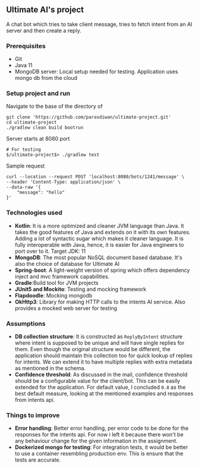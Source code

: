 ## Ultimate AI's project
A chat bot which tries to take client message, tries to fetch intent from an AI server and then create a reply.

### Prerequisites
- Git
- Java 11
- MongoDB server: Local setup needed for testing. Application uses mongo db from the cloud   

### Setup project and run
Navigate to the base of the directory of 
```shell
git clone 'https://github.com/parasdiwan/ultimate-project.git'
cd ultimate-project
./gradlew clean build bootrun
```
Server starts at 8080 port

```shell
# For testing
$/ultimate-project$> ./gradlew test 
```
Sample request

```shell
curl --location --request POST 'localhost:8080/bots/1241/message' \
--header 'Content-Type: application/json' \
--data-raw '{
    "message": "hello"
}'
```

### Technologies used
- __Kotlin__: It is a more optimized and cleaner JVM language than Java. It takes the good features of Java and extends on it with its own features. Adding a lot of syntactic sugar which makes it cleaner language. It is fully interoperable with Java, hence, it is easier for Java engineers to port over to it. Target JDK: 11
- __MongoDB__: The most popular NoSQL document based database. It's also the choice of database for Ultimate AI
- __Spring-boot__: A light-weight version of spring which offers dependency inject and mvc framework capabilities. 
- __Gradle__:Build tool for JVM projects
- __JUnit5 and Mockito__: Testing and mocking framework
- __Flapdoodle__: Mocking mongodb 
- __OkHttp3__: Library for making HTTP calls to the intents AI service. Also provides a mocked web server for testing

### Assumptions
- __DB collection structure__: It is constructed as `ReplyByIntent` structure where intent is supposed to be unique and will have single replies for them. Even though the original structure would be different, the application should maintain this collection too for quick lookup of replies for intents. We can extend it to have multiple replies with extra metadata as mentioned in the schema.
- __Confidence threshold__: As discussed in the mail, confidence threshold should be a configurable value for the client/bot. This can be easily extended for the application. For default value, I concluded `0.8` as the best default measure, looking at the mentioned examples and responses from intents api.

### Things to improve
- __Error handling__: Better error handling, per error code to be done for the responses for the intents api. For now i left it because there won't be any behaviour change for the given information in the assignment.
- __Dockerized mongo for testing__: For integration tests, it would be better to use a container resembling production env. This is ensure that the tests are accurate.


